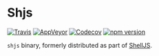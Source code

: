 # Shjs

[![Travis](https://img.shields.io/travis/shelljs/shjs/master.svg?style=flat-square&label=unix)](https://travis-ci.org/shelljs/shjs)
[![AppVeyor](https://img.shields.io/appveyor/ci/shelljs/shjs/master.svg?style=flat-square&label=windows)](https://ci.appveyor.com/project/shelljs/shjs/branch/master)
[![Codecov](https://img.shields.io/codecov/c/github/shelljs/shjs/master.svg?style=flat-square&label=coverage)](https://codecov.io/gh/shelljs/shjs)
[![npm version](https://img.shields.io/npm/v/shelljs-shjs.svg?style=flat-square)](https://www.npmjs.com/package.shelljs-shjs)

`shjs` binary, formerly distributed as part of
[ShellJS](https://github.com/shelljs/shelljs).
